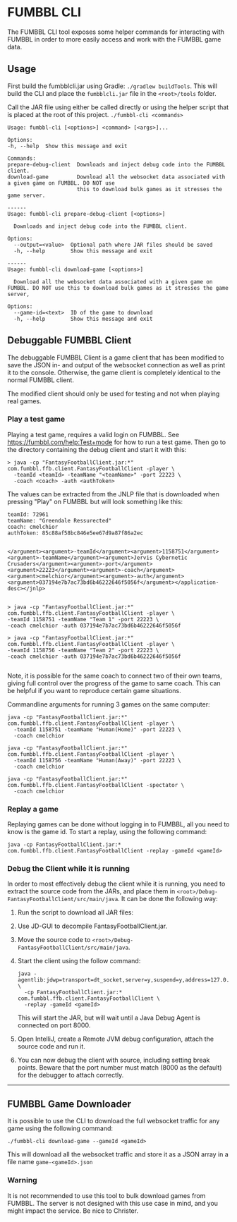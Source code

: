 # FUMBBL CLI

The FUMBBL CLI tool exposes some helper commands for interacting with FUMBBL in order to more easily access and
work with the FUMBBL game data.

## Usage

First build the fumbblcli.jar using Gradle: `./gradlew buildTools`. This will build the CLI and place the 
`fumbblcli.jar` file in the `<root>/tools` folder. 

Call the JAR file using either be called directly or using the helper script that is placed at the root of this 
project. `./fumbbl-cli <commands>`

```
Usage: fumbbl-cli [<options>] <command> [<args>]...

Options:
-h, --help  Show this message and exit

Commands:
prepare-debug-client  Downloads and inject debug code into the FUMBBL client.
download-game         Download all the websocket data associated with a given game on FUMBBL. DO NOT use
                      this to download bulk games as it stresses the game server.

------
Usage: fumbbl-cli prepare-debug-client [<options>]

  Downloads and inject debug code into the FUMBBL client.

Options:
  --output=<value>  Optional path where JAR files should be saved
  -h, --help        Show this message and exit

------
Usage: fumbbl-cli download-game [<options>]

  Download all the websocket data associated with a given game on FUMBBL. DO NOT use this to download bulk games as it stresses the game server,

Options:
  --game-id=<text>  ID of the game to download
  -h, --help        Show this message and exit
```

## Debuggable FUMBBL Client

The debuggable FUMBBL Client is a game client that has been modified to save the JSON in- and output of the websocket
connection as well as print it to the console. Otherwise, the game client is completely identical to the normal 
FUMBBL client.

The modified client should only be used for testing and not when playing real games.

### Play a test game

Playing a test game, requires a valid login on FUMBBL. See https://fumbbl.com/help:Test+mode for how to 
run a test game. Then go to the directory containing the debug client and start it with this:

````
> java -cp "FantasyFootballClient.jar:*" com.fumbbl.ffb.client.FantasyFootballClient -player \ 
  -teamId <teamId> -teamName "<teamName>" -port 22223 \
  -coach <coach> -auth <authToken>
````
The values can be extracted from the JNLP file that is downloaded when pressing "Play" on FUMBBL but will 
look something like this:

```
teamId: 72961
teamName: "Greendale Ressurected"
coach: cmelchior
authToken: 85c88af58bc846e5ee67d9a87f86a2ec


</argument><argument>-teamId</argument><argument>1158751</argument><argument>-teamName</argument><argument>Jervis Cybernetic Crusaders</argument><argument>-port</argument><argument>22223</argument><argument>-coach</argument><argument>cmelchior</argument><argument>-auth</argument><argument>037194e7b7ac73bd6b46222646f5056f</argument></application-desc></jnlp>


> java -cp "FantasyFootballClient.jar:*" com.fumbbl.ffb.client.FantasyFootballClient -player \
-teamId 1158751 -teamName "Team 1" -port 22223 \
-coach cmelchior -auth 037194e7b7ac73bd6b46222646f5056f

> java -cp "FantasyFootballClient.jar:*" com.fumbbl.ffb.client.FantasyFootballClient -player \
-teamId 1158756 -teamName "Team 2" -port 22223 \
-coach cmelchior -auth 037194e7b7ac73bd6b46222646f5056f


````

Note, it is possible for the same coach to connect two of their own teams, giving full control over the
progress of the game to same coach. This can be helpful if you want to reproduce certain game situations.

Commandline arguments for running 3 games on the same computer:
```
java -cp "FantasyFootballClient.jar:*" com.fumbbl.ffb.client.FantasyFootballClient -player \ 
  -teamId 1158751 -teamName "Human(Home)" -port 22223 \
  -coach cmelchior

java -cp "FantasyFootballClient.jar:*" com.fumbbl.ffb.client.FantasyFootballClient -player \ 
  -teamId 1158756 -teamName "Human(Away)" -port 22223 \
  -coach cmelchior

java -cp "FantasyFootballClient.jar:*" com.fumbbl.ffb.client.FantasyFootballClient -spectator \ 
  -coach cmelchior
```

### Replay a game

Replaying games can be done without logging in to FUMBBL, all you need to know is the game id. To start a 
replay, using the following command:

```
java -cp FantasyFootballClient.jar:* com.fumbbl.ffb.client.FantasyFootballClient -replay -gameId <gameId>
```

### Debug the Client while it is running

In order to most effectively debug the client while it is running, you need to extract the source code 
from the JARs, and place them in `<root>/Debug-FantasyFootballClient/src/main/java`. It can be done 
the following way:

1. Run the script to download all JAR files:
2. Use JD-GUI to decompile FantasyFootballClient.jar.
3. Move the source code to `<root>/Debug-FantasyFootballClient/src/main/java`.
4. Start the client using the follow command: 
   
   ```
   java -agentlib:jdwp=transport=dt_socket,server=y,suspend=y,address=127.0.0.1:8000 \
     -cp FantasyFootballClient.jar:* com.fumbbl.ffb.client.FantasyFootballClient \
     -replay -gameId <gameId>
   ```

   This will start the JAR, but will wait until a Java Debug Agent is connected on port 8000.

5. Open IntelliJ, create a Remote JVM debug configuration, attach the source code and run it.

6. You can now debug the client with source, including setting break points. Beware that the port 
   number must match (8000 as the default) for the debugger to attach correctly.

------

## FUMBBL Game Downloader

It is possible to use the CLI to download the full websocket traffic for any game using the following
command:

```
./fumbbl-cli download-game --gameId <gameId>
```

This will download all the websocket traffic and store it as a JSON array in a file name `game-<gameId>.json`

### Warning

It is not recommended to use this tool to bulk download games from FUMBBL. The server is not
designed with this use case in mind, and you might impact the service. Be nice to Christer.